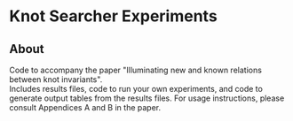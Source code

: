 # Knot Searcher Experiments

## About
Code to accompany the paper "Illuminating new and known relations between knot invariants". <br>
Includes results files, code to run your own experiments, and code to generate output tables from the results files.
For usage instructions, please consult Appendices A and B in the paper.
